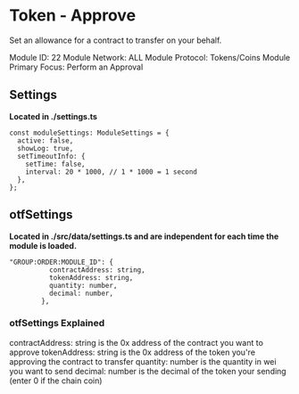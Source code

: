 # Token - Approve
Set an allowance for a contract to transfer on your behalf.

Module ID: 22
Module Network: ALL
Module Protocol: Tokens/Coins
Module Primary Focus: Perform an Approval

## Settings
**Located in ./settings.ts**
```
const moduleSettings: ModuleSettings = {
  active: false,
  showLog: true,
  setTimeoutInfo: {
    setTime: false,
    interval: 20 * 1000, // 1 * 1000 = 1 second
  },
};
```

## otfSettings
**Located in ./src/data/settings.ts and are independent for each time the module is loaded.**
```
"GROUP:ORDER:MODULE_ID": {
          contractAddress: string,
          tokenAddress: string,
          quantity: number,
          decimal: number,
        },
```

### otfSettings Explained
contractAddress: string is the 0x address of the contract you want to approve
tokenAddress: string is the 0x address of the token you're approving the contract to transfer
quantity: number is the quantity in wei you want to send
decimal: number is the decimal of the token your sending (enter 0 if the chain coin)